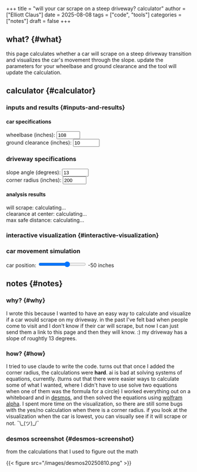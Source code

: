 +++
title = "will your car scrape on a steep driveway? calculator"
author = ["Elliott Claus"]
date = 2025-08-08
tags = ["code", "tools"]
categories = ["notes"]
draft = false
+++

## what? {#what}

this page calculates whether a car will scrape on a steep driveway transition and visualizes the car's movement through the slope.
update the parameters for your wheelbase and ground clearance and the tool will update the calculation.


## calculator {#calculator}


### inputs and results {#inputs-and-results}

<div class="driveway-calculator">
  <div class="input-section">
    <h4>car specifications</h4>
    <div class="input-group">
      <label for="wheelbase">wheelbase (inches):</label>
      <input type="number" id="wheelbase" value="108" min="80" max="200" step="1">
    </div>
    <div class="input-group">
      <label for="clearance">ground clearance (inches):</label>
      <input type="number" id="clearance" value="10" min="1" max="50" step="0.5">
    </div>
    <h3>driveway specifications</h3>
    <div class="input-group">
      <label for="angle">slope angle (degrees):</label>
      <input type="number" id="angle" value="13" min="5" max="50" step="0.2">
    </div>
    <div class="input-group">
      <label for="radius">corner radius (inches):</label>
      <input type="number" id="radius" value="200" min="0" max="900" step="1">
    </div>
  </div>
  <div class="results-section">
    <h4>analysis results</h4>
    <div id="results">
      <div class="result-item">
        <span class="label">will scrape:</span>
        <span id="willScrape" class="value">calculating...</span>
      </div>
      <div class="result-item">
        <span class="label">clearance at center:</span>
        <span id="centerClearance" class="value">calculating...</span>
      </div>
      <div class="result-item">
        <span class="label">max safe distance:</span>
        <span id="maxDistance" class="value">calculating...</span>
      </div>
    </div>
  </div>
</div>


### interactive visualization {#interactive-visualization}

<div class="visualization-section">
  <h3>car movement simulation</h3>
  <div class="controls">
    <label for="carPosition">car position:</label>
    <input type="range" id="carPosition" min="-180" max="30" value="-50" step="2">
    <span id="positionValue">-50</span> inches
  </div>

  <div class="canvas-container">
    <canvas id="drivewayCanvas" width="800" height="400"></canvas>
  </div>

</div>

<script src="../../js/driveway.js"></script>
<script>
document.addEventListener('DOMContentLoaded', () => {
  initializeDrivewayCalculator();
});
</script>


## notes {#notes}


### why? {#why}

I wrote this because I wanted to have an easy way to calculate and visualize if a car would scrape on my driveway. in the past I've felt bad when people come to visit
and I don't know if their car will scrape, but now I can just send them a link to this page and then they will know. :) my driveway has a slope of roughtly 13 degrees.


### how? {#how}

I tried to use claude to write the code. turns out that once I added the corner radius, the calculations were **hard**. ai is bad at solving systems of equations, currently.
(turns out that there were easier ways to calculate some of what I wanted, where I didn't have to use solve two equations when one of them was the formula for a circle)
I worked everything out on a whiteboard and in [desmos](https://www.desmos.com/calculator),
and then solved the equations using [wolfram alpha](https://www.wolframalpha.com/input?i2d=true&i=Power%5B%5C%2840%29x-%5C%2840%29Divide%5Br%2Ctan%5C%2840%29Divide%5B%5C%2840%29180-a%5C%2841%29%2C2%5D*Divide%5Bpi%2C180%5D%5C%2841%29%5D%5C%2841%29%5C%2841%29%2C2%5D%2BPower%5B%5C%2840%29y%2Br%5C%2841%29%2C2%5D%3DPower%5Br%2C2%5D%5C%2844%29y%3Dx*tan%5C%2840%29a*Divide%5Bpi%2C180%5D%5C%2841%29).
I spent more time on the visualization, so there are still some bugs with the yes/no calculation when there is a corner radius.
if you look at the visualization when the car is lowest, you can visually see if it will scrape or not. ¯\\_(ツ)\_/¯


### desmos screenshot {#desmos-screenshot}

from the calculations that I used to figure out the math

{{< figure src="/images/desmos20250810.png" >}}
